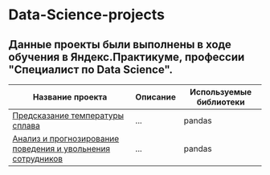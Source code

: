 # Data-Science-projects
## Данные проекты были выполнены в ходе обучения в Яндекс.Практикуме, профессии "Специалист по Data Science".
| Название проекта | Описание | Используемые библиотеки |
|---|---|---|
| [Предсказание температуры сплава](https://github.com/Aleksei-Ianin/Data-Science-projects/tree/main/Alloy_Temperature_Prediction) | ... | pandas |
| [Анализ и прогнозирование поведения и увольнения сотрудников](https://github.com/Aleksei-Ianin/Data-Science-projects/tree/main/HR_project) | ... | pandas |
